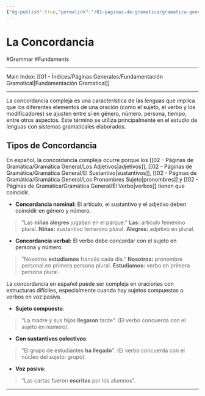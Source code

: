 ```yaml
---
{"dg-publish":true,"permalink":"/02-paginas-de-gramatica/gramatica-general/la-concordancia-compuesta/"}
---
```


# La Concordancia 
#Grammar #Fundaments 
___
Main Index: [[01 - Índices/Páginas Generales/Fundamentación Gramatical\|Fundamentación Gramatical]]
___
La concordancia compleja es una característica de las lenguas que implica que los diferentes elementos de una oración (como el sujeto, el verbo y los modificadores) se ajusten entre sí en género, número, persona, tiempo, entre otros aspectos. Este término se utiliza principalmente en el estudio de lenguas con sistemas gramaticales elaborados.

## Tipos de Concordancia
En español, la concordancia compleja ocurre porque los [[02 - Páginas de Gramática/Gramática General/Los Adjetivos\|adjetivos]], [[02 - Páginas de Gramática/Gramática General/El Sustantivo\|sustantivos]], [[02 - Páginas de Gramática/Gramática General/Los Pronombres Sujeto\|pronombres]] y [[02 - Páginas de Gramática/Gramática General/El Verbo\|verbos]] tienen que coincidir.

- **Concordancia nominal:**
El artículo, el sustantivo y el adjetivo deben coincidir en género y número.

>"Las **niñas alegres** jugaban en el parque."
**Las:** artículo femenino plural.
**Niñas:** sustantivo femenino plural.
**Alegres:** adjetivo en plural.

-  **Concordancia verbal:**
El verbo debe concordar con el sujeto en persona y número.

>"Nosotros **estudiamos** francés cada día."
**Nosotros:** pronombre personal en primera persona plural.
**Estudiamos:** verbo en primera persona plural.


La concordancia en español puede ser compleja en oraciones con estructuras difíciles, especialmente cuando hay sujetos compuestos o verbos en voz pasiva.

- **Sujeto compuesto**:
>"La madre y sus hijos **llegaron** tarde". (El verbo concuerda con el sujeto en número).
- **Con sustantivos colectivos**:
>"El grupo de estudiantes **ha llegado**". (El verbo concuerda con el núcleo del sujeto: grupo).
- **Voz pasiva**:
> “Las cartas fueron **escritas** por los alumnos".
___